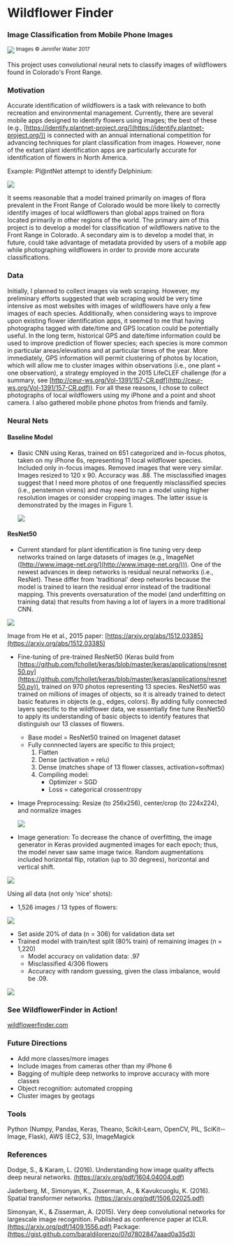 # Wildflower Finder
### Image Classification from Mobile Phone Images

![](https://cloud.githubusercontent.com/assets/17363251/26757751/d79740ea-4884-11e7-8c55-51cadfe08fb4.jpg)
<sup>Images &copy; Jennifer Waller 2017</sup>

This project uses convolutional neural nets to classify images of wildflowers found in Colorado's Front Range.

### Motivation
Accurate identification of wildflowers is a task with relevance to both recreation and environmental management. Currently, there are several mobile apps designed to identify flowers using images; the best of these (e.g., [https://identify.plantnet-project.org/](https://identify.plantnet-project.org/)) is connected with an annual international competition for advancing techniques for plant classification from images. However, none of the extant plant identification apps are particularly accurate for identification of flowers in North America.

Example: Pl@ntNet attempt to identify Delphinium:

![](https://user-images.githubusercontent.com/17363251/27239801-a2692752-528f-11e7-9625-ba15fa810135.jpg)

<!-- As of 6/15/17, iNaturalist announced plans to release image classification as part of their nature reporting app ([https://www.inaturalist.org/](https://www.inaturalist.org/)) -->

It seems reasonable that a model trained primarily on images of flora prevalent in the Front Range of Colorado would be more likely to correctly identify images of local wildflowers than global apps trained on flora located primarily in other regions of the world. The primary aim of this project is to develop a model for classification of wildflowers native to the Front Range in Colorado. A secondary aim is to develop a model that, in future, could take advantage of metadata provided by users of a mobile app while photographing wildflowers in order to provide more accurate classifications.

### Data
Initially, I planned to collect images via web scraping. However, my preliminary efforts suggested that web scraping would be very time intensive as most websites with images of wildflowers have only a few images of each species. Additionally, when considering ways to improve upon existing flower identification apps, it seemed to me that having photographs tagged with date/time and GPS location could be potentially useful. In the long term, historical GPS and date/time information could be used to improve prediction of flower species; each species is more common in particular areas/elevations and at particular times of the year. More immediately, GPS information will permit clustering of photos by location, which will allow me to cluster images within observations (i.e., one plant = one observation), a strategy employed in the 2015 LifeCLEF challenge (for a summary, see [http://ceur-ws.org/Vol-1391/157-CR.pdf](http://ceur-ws.org/Vol-1391/157-CR.pdf)). For all these reasons, I chose to collect photographs of local wildflowers using my iPhone and a point and shoot camera. I also gathered mobile phone photos from friends and family.

### Neural Nets

#### Baseline Model

* Basic CNN using Keras, trained on 651 categorized and in­-focus photos, taken on my iPhone 6s, representing 11 local wildflower species. Included only in-focus images. Removed images that were very similar. Images resized to 120 x 90. Accuracy was .88. The misclassified images suggest that I need more photos of one frequently misclassified species (i.e., penstemon virens) and may need to run a model using higher resolution images or consider cropping images. The latter issue is demonstrated by the images in Figure 1.

    ![](https://cloud.githubusercontent.com/assets/17363251/26746371/55be1a22-47ac-11e7-97c7-4fb6e1cebfa2.png)

#### ResNet50

* Current standard for plant identification is fine tuning very deep networks trained on large datasets of images (e.g., ImageNet ([http://www.image-net.org/](http://www.image-net.org/))). One of the newest advances in deep networks is residual neural networks (i.e., ResNet). These differ from 'traditional' deep networks because the model is trained to learn the residual error instead of the traditional mapping. This prevents oversaturation of the model (and underfitting on training data) that results from having a lot of layers in a more traditional CNN.

![](https://user-images.githubusercontent.com/17363251/27404074-fd52f01e-5689-11e7-9a5b-52705745c26f.png)

Image from He et al., 2015 paper:  [https://arxiv.org/abs/1512.03385](https://arxiv.org/abs/1512.03385)

* Fine-tuning of pre-trained ResNet50 (Keras build from [https://github.com/fchollet/keras/blob/master/keras/applications/resnet50.py](https://github.com/fchollet/keras/blob/master/keras/applications/resnet50.py)), trained on 970 photos representing 13 species. ResNet50 was trained on millions of images of objects, so it is already trained to detect basic features in objects (e.g., edges, colors). By adding fully connected layers specific to the wildflower data, we essentially fine tune ResNet50 to apply its understanding of basic objects to identify features that distinguish our 13 classes of flowers.

    * Base model = ResNet50 trained on Imagenet dataset
    * Fully connnected layers are specific to this project;
        1. Flatten
        2. Dense (activation = relu)
        3. Dense (matches shape of 13 flower classes, activation=softmax)
        4. Compiling model:
            * Optimizer = SGD
            * Loss = categorical crossentropy

* Image Preprocessing: Resize (to 256x256), center/crop (to 224x224), and normalize images

    ![](https://user-images.githubusercontent.com/17363251/26950899-86a595f2-4c5c-11e7-9de0-a60f0d66200c.png)

* Image generation: To decrease the chance of overfitting, the image generator in Keras provided augmented images for each epoch; thus, the model never saw same image twice. Random augmentations included horizontal flip, rotation (up to 30 degrees), horizontal and vertical shift.

![](https://user-images.githubusercontent.com/17363251/26950488-04433fc0-4c5b-11e7-8746-2f0fe0c5f13a.jpg)

Using all data (not only 'nice' shots):

* 1,526 images / 13 types of flowers:

![](https://user-images.githubusercontent.com/17363251/27403825-1685cdd2-5689-11e7-9e4f-0eacba2e0c9c.jpg)
* Set aside 20% of data (n = 306) for validation data set
* Trained model with train/test split (80% train) of remaining images (n = 1,220)
    * Model accuracy on validation data: .97
    * Misclassified 4/306 flowers
    * Accuracy with random guessing, given the class imbalance, would be .09.

![](https://user-images.githubusercontent.com/17363251/27237307-dfb1768c-5285-11e7-8986-8b2455a2a988.png)

### See WildflowerFinder in Action!

[wildflowerfinder.com](http://wildflowerfinder.com)

<!-- Concerned that using all data leaves in some images that are very similar (e.g., when I tried repeatedly to take a nice shot and thus have 2 or 3 very similar images), so removed images that were very similar.  -->


### Future Directions

* Add more classes/more images
* Include images from cameras other than my iPhone 6
* Bagging of multiple deep networks to improve accuracy with more classes
* Object recognition: automated cropping
* Cluster images by geotags


<!-- ### Geotagged Images

I hoped to be able to use gps location to improve model accuracy by allowing 'voting' on species classification by images taken for the same plant instance. This requires first labeling images that were taken of the same plant as belonging together. (See [exif_gps.py](https://github.com/jw15/capstone/blob/master/src/exif_gps.py) for code.) Unfortunately, when I used a third party camera app to take plant images, the app saved the location where I saved all the images to my iPhone's camera roll as the gps tag for every images. Thus, the GPS information for those images is not usable. However, I do have many images taken with my iPhone native phone app and these do have correct GPS tags. Another potential issue was accuracy/sensitivity of the GPS tags provided by the iPhone; fortunately, the GPS tags from iPhone's native camera app seem to be sufficiently sensitive for identifying individual plants. -->

<!-- This is a plot showing GPS locations for two plant species (achillea lanulosa, sand lily): [(plot)](http://ec2-34-226-23-205.compute-1.amazonaws.com:8105/#) -->

### Tools

Python (Numpy, Pandas, Keras, Theano, Scikit­-Learn, OpenCV, PIL, SciKit-­Image, Flask), AWS (EC2, S3), ImageMagick

### References

Dodge, S., & Karam, L. (2016). Understanding how image quality affects deep neural networks. [(https://arxiv.org/pdf/1604.04004.pdf)](https://arxiv.org/pdf/1604.04004.pdf)

Jaderberg, M., Simonyan, K., Zisserman, A., & Kavukcuoglu, K. (2016). Spatial transformer networks. [(https://arxiv.org/pdf/1506.02025.pdf)](https://arxiv.org/pdf/1506.02025.pdf)

Simonyan, K., & Zisserman, A. (2015). Very deep convolutional networks for large­scale image recognition. Published as conference paper at ICLR. [(https://arxiv.org/pdf/1409.1556.pdf)](https://arxiv.org/pdf/1409.1556.pdf)
Package: [(https://gist.github.com/baraldilorenzo/07d7802847aaad0a35d3)](https://gist.github.com/baraldilorenzo/07d7802847aaad0a35d3)
